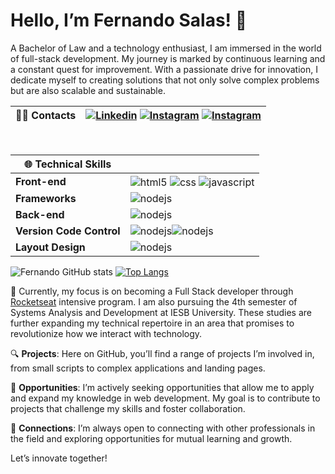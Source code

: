 # Hello, I’m Fernando Salas! 👋

A Bachelor of Law and a technology enthusiast, I am immersed in the world of full-stack development. My journey is marked by continuous learning and a constant quest for improvement. With a passionate drive for innovation, I dedicate myself to creating solutions that not only solve complex problems but are also scalable and sustainable.

| 👨‍💻 **Contacts** | [![Linkedin](https://img.shields.io/badge/LinkedIn-0077B5?style=for-the-badge&logo=linkedin&logoColor=white)](https://www.linkedin.com/in/salas-fernando/) [![Instagram](https://img.shields.io/badge/Instagram-E4405F?style=for-the-badge&logo=instagram&logoColor=white)](https://www.instagram.com/fernando_salas9/) [![Instagram](https://img.shields.io/badge/Gmail-D14836?style=for-the-badge&logo=gmail&logoColor=white)](mailto:fernandosalas.dev22@gmail.com)     |
|-----------------|-------------|
<br/>

| 🌐 **Technical Skills** | |
| - | - |
| **Front-end**           | <div> <img align="center" alt="html5" src="https://img.shields.io/badge/HTML5-E34F26?style=for-the-badge&logo=html5&logoColor=white" /> <img align="center" alt="css" src="https://img.shields.io/badge/CSS3-1572B6?style=for-the-badge&logo=css3&logoColor=white" /> <img align="center" alt="javascript" src="https://img.shields.io/badge/JavaScript-F7DF1E?style=for-the-badge&logo=javascript&logoColor=black" /></div> |
| **Frameworks**          | <div><img align="center"  alt="nodejs" src="https://img.shields.io/badge/React-20232A?style=for-the-badge&logo=react&logoColor=61DAFB" /></div>| |
| **Back-end**            | <div><img align="center" alt="nodejs" src="https://img.shields.io/badge/Node.js-43853D?style=for-the-badge&logo=node.js&logoColor=white" /></div>| |
| **Version Code Control**  | <div> <img align="center" alt="nodejs" src="https://img.shields.io/badge/GitHub-100000?style=for-the-badge&logo=github&logoColor=white" /><img align="center" alt="nodejs" src="https://img.shields.io/badge/GIT-E44C30?style=for-the-badge&logo=git&logoColor=white" /></div>|
| **Layout Design**      | <div><img align="center" alt="nodejs" src="https://img.shields.io/badge/Figma-F24E1E?style=for-the-badge&logo=figma&logoColor=purple" /> </div>|

![Fernando GitHub stats](https://github-readme-stats.vercel.app/api?username=Salasfernando&show_icons=true&theme=dracula)  [![Top Langs](https://github-readme-stats.vercel.app/api/top-langs/?username=Salasfernando)](https://github.com/Salasfernando/github-readme-stats)

🚀 Currently, my focus is on becoming a Full Stack developer through [Rocketseat](https://www.rocketseat.com.br/) intensive program. I am also pursuing the 4th semester of Systems Analysis and Development at IESB University. These studies are further expanding my technical repertoire in an area that promises to revolutionize how we interact with technology.

🔍 **Projects**: Here on GitHub, you’ll find a range of projects I’m involved in, from small scripts to complex applications and landing pages.

💼 **Opportunities**: I’m actively seeking opportunities that allow me to apply and expand my knowledge in web development. My goal is to contribute to projects that challenge my skills and foster collaboration.

🔗 **Connections**: I’m always open to connecting with other professionals in the field and exploring opportunities for mutual learning and growth.

Let’s innovate together!
